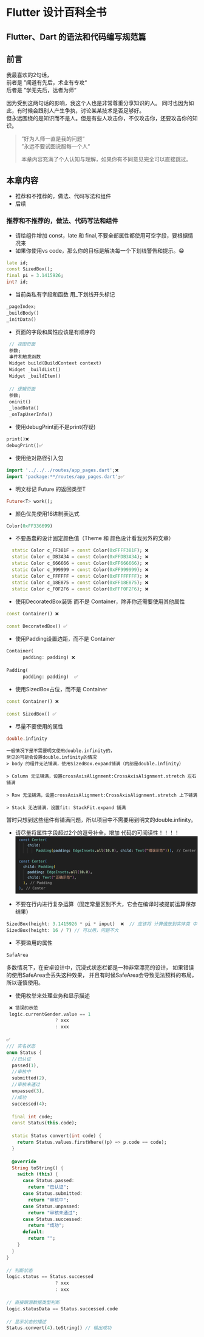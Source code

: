 # Flutter 设计百科全书
## Flutter、Dart 的语法和代码编写规范篇

## 前言
我最喜欢的2句话，  
前者是 ”闻道有先后，术业有专攻“  
后者是 ”学无先后，达者为师“  

因为受到这两句话的影响，我这个人也是非常尊重分享知识的人。
同时也因为如此，有时候会跟别人产生争执，讨论某某技术是否足够好。  
但永远围绕的是知识而不是人。但是有些人攻击你，不仅攻击你，还要攻击你的知识。

> ”好为人师一直是我的问题“  
> ”永远不要试图说服每一个人“  
>
> 本章内容充满了个人认知与理解，如果你有不同意见完全可以直接跳过。

## 本章内容
+ 推荐和不推荐的，做法、代码写法和组件
+ 后续

### 推荐和不推荐的，做法、代码写法和组件
* 请给组件增加 const，late 和 final,不要全部属性都使用可空字段，要根据情况来
* 如果你使用vs code，那么你的目标是解决每一个下划线警告和提示。😁
```DART
late id;
const SizedBox();
final pi = 3.1415926;
int? id;
 ```

* 当前类私有字段和函数 用_下划线开头标记
```DART
_pageIndex;
_buildBody()
_initData()
```

* 页面的字段和属性应该是有顺序的
```DART
 // 视图页面
 参数;
 事件和触发函数
 Widget build(BuildContext context)
 Widget _buildList()
 Widget _buildItem()

 // 逻辑页面
 参数;
 oninit()
 _loadData()
 _onTapUserInfo()
```

* 使用debugPrint而不是print(存疑)
```DART
print()❌
debugPrint()✅
```

* 使用绝对路径引入包
```DART
import '../../../routes/app_pages.dart';❌
import 'package:**/routes/app_pages.dart';✅
```


* 明文标记 Future<T> 的返回类型T
```DART
Future<T> work();
```

* 颜色优先使用16进制表达式
```DART
Color(0xFF336699)
```

* 不要愚蠢的设计固定颜色值（Theme 和 颜色设计看我另外的文章）
```DART
  static Color c_FF381F = const Color(0xFFFF381F); ❌
  static Color c_DB3A34 = const Color(0xFFDB3A34); ❌
  static Color c_666666 = const Color(0xFF666666); ❌
  static Color c_999999 = const Color(0xFF999999); ❌
  static Color c_FFFFFF = const Color(0xFFFFFFFF); ❌
  static Color c_18E875 = const Color(0xFF18E875); ❌
  static Color c_F0F2F6 = const Color(0xFFF0F2F6); ❌
```

* 使用DecoratedBox装饰 而不是 Container，除非你还需要使用其他属性
```DART
const Container() ❌

const DecoratedBox() ✅
 ```

* 使用Padding设置边距，而不是 Container
```DART
Container(
      padding: padding) ❌

Padding(
      padding: padding)  ✅
```

* 使用SizedBox占位，而不是 Container
```DART
const Container() ❌

const SizedBox() ✅
```
 

* 尽量不要使用的属性
```DART
double.infinity
```
    一般情况下是不需要明文使用double.infinity的，
    常见的可能会设置double.infinity的情况
    > body 的组件无法铺满，使用SizedBox.expand铺满（内部是double.infinity）

    > Column 无法铺满，设置crossAxisAlignment:CrossAxisAlignment.stretch 左右铺满

    > Row 无法铺满，设置crossAxisAlignment:CrossAxisAlignment.stretch 上下铺满

    > Stack 无法铺满，设置fit: StackFit.expand 铺满

暂时只想到这些组件有铺满问题，所以项目中不需要用到明文的double.infinity。


* 请尽量将属性字段超过2个的逗号补全，增加 代码的可阅读性！！！！
![Image text](images/代码格式错误示范.png)

 
* 不要在行内进行复杂运算（固定常量区别不大，它会在编译时被提前运算保存结果）
```DART
SizedBox(height: 3.1415926 * pi * input)  ❌  // 应该将 计算值放到实体类 中
SizedBox(height: 16 / 7) // 可以用，问题不大
```

* 不要滥用的属性
```DART
SafaArea
```
多数情况下，在安卓设计中，沉浸式状态栏都是一种非常漂亮的设计，
如果错误的使用SafeArea会丢失这种效果，
并且有时候SafeArea会导致无法预料的布局，所以谨慎使用。

* 使用枚举来处理业务和显示描述
```DART
 ❌ 错误的示范
 logic.currentGender.value == 1
                  ? xxx
                  : xxx

✅
/// 实名状态
enum Status {
  //已认证
  passed(1),
  //审核中
  submitted(2),
  //审核未通过
  unpassed(3),
  //成功
  successed(4);

  final int code;
  const Status(this.code);

  static Status convert(int code) {
    return Status.values.firstWhere((p) => p.code == code);
  }

  @override
  String toString() {
    switch (this) {
      case Status.passed:
        return "已认证";
      case Status.submitted:
        return "审核中";
      case Status.unpassed:
        return "审核未通过";
      case Status.successed:
        return "成功";
      default:
        return "";
    }
  }
}

// 判断状态
logic.status == Status.successed
                  ? xxx
                  : xxx

// 直接跟源数据类型判断
logic.statusData == Status.successed.code

// 显示状态的描述
Status.convert(4).toString() // 输出成功
```

